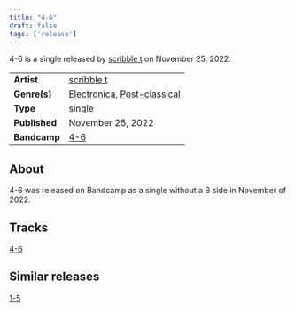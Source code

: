 ```yaml
---
title: "4-6"
draft: false
tags: ['release']
---
```


4-6 is a single released by [scribble t](artists/scribble%20t.md) on November 25, 2022.

|                  |                                                                                  |
| ---------------- | -------------------------------------------------------------------------------- |
| **Artist**       | [scribble t](artists/scribble%20t.md)                                            |
| **Genre(s)**     | [Electronica](genres/Electronica.md), [Post-classical](genres/Post-classical.md) |
| **Type**         | single                                                                           |
| **Published**    | November 25, 2022                                                                |
| **Bandcamp**     | [4-6](https://scribble-t.bandcamp.com/track/4-6)                                 |

## About
4-6 was released on Bandcamp as a single without a B side in November of 2022.

## Tracks
[4-6](tracks/scribble%20t/4-6.md)

## Similar releases
[1-5](releases/scribble%20t/1-5.md)